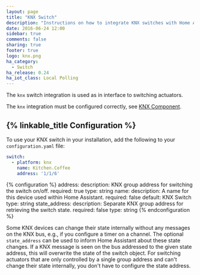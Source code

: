 ```yaml
---
layout: page
title: "KNX Switch"
description: "Instructions on how to integrate KNX switches with Home Assistant."
date: 2016-06-24 12:00
sidebar: true
comments: false
sharing: true
footer: true
logo: knx.png
ha_category:
  - Switch
ha_release: 0.24
ha_iot_class: Local Polling
---
```


The `knx` switch integration is used as in interface to switching actuators.

The `knx` integration must be configured correctly, see [KNX Component](/components/knx).

## {% linkable_title Configuration %}

To use your KNX switch in your installation, add the following to your `configuration.yaml` file:

```yaml
switch:
  - platform: knx
    name: Kitchen.Coffee
    address: '1/1/6'
```

{% configuration %}
address:
  description: KNX group address for switching the switch on/off.
  required: true
  type: string
name:
  description: A name for this device used within Home Assistant.
  required: false
  default: KNX Switch
  type: string
state_address:
  description: Separate KNX group address for retrieving the switch state.
  required: false
  type: string
{% endconfiguration %}

Some KNX devices can change their state internally without any messages on the KNX bus, e.g., if you configure a timer on a channel. The optional `state_address` can be used to inform Home Assistant about these state changes. If a KNX message is seen on the bus addressed to the given state address, this will overwrite the state of the switch object.
For switching actuators that are only controlled by a single group address and can't change their state internally, you don't have to configure the state address.
